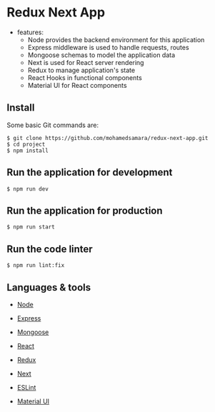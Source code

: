 # Redux Next App

* features:
  * Node provides the backend environment for this application
  * Express middleware is used to handle requests, routes
  * Mongoose schemas to model the application data
  * Next is used for React server rendering
  * Redux to manage application's state  
  * React Hooks in functional components
  * Material UI for React components


## Install

Some basic Git commands are:

```
$ git clone https://github.com/mohamedsamara/redux-next-app.git
$ cd project
$ npm install
```


## Run the application for development

```
$ npm run dev
```

## Run the application for production

```
$ npm run start
```

## Run the code linter

```
$ npm run lint:fix
```

## Languages & tools

- [Node](https://nodejs.org/en/)

- [Express](https://expressjs.com/)

- [Mongoose](https://mongoosejs.com/)

- [React](https://reactjs.org/)

- [Redux](https://redux.js.org/)

- [Next](https://nextjs.org/)

- [ESLint](https://eslint.org/)

- [Material UI](https://material-ui.com/)



